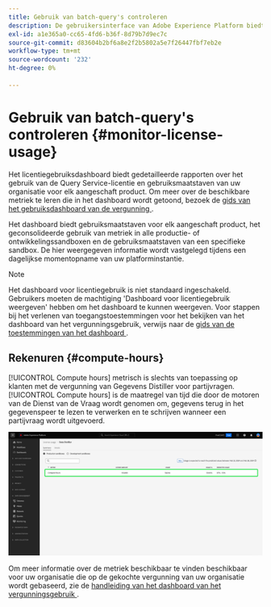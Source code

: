 ```yaml
---
title: Gebruik van batch-query's controleren
description: De gebruikersinterface van Adobe Experience Platform biedt een dashboard waarmee u belangrijke informatie kunt bekijken over het gebruik van de Data Distiller-licentie van uw organisatie.
exl-id: a1e365a0-cc65-4fd6-b36f-8d79b7d9ec7c
source-git-commit: d83604b2bf6a8e2f2b5802a5e7f26447fbf7eb2e
workflow-type: tm+mt
source-wordcount: '232'
ht-degree: 0%

---
```


# Gebruik van batch-query&#39;s controleren {#monitor-license-usage}

Het licentiegebruiksdashboard biedt gedetailleerde rapporten over het gebruik van de Query Service-licentie en gebruiksmaatstaven van uw organisatie voor elk aangeschaft product. Om meer over de beschikbare metriek te leren die in het dashboard wordt getoond, bezoek de [ gids van het gebruiksdashboard van de vergunning ](../../dashboards/guides/license-usage.md#available-metrics).

Het dashboard biedt gebruiksmaatstaven voor elk aangeschaft product, het geconsolideerde gebruik van metriek in alle productie- of ontwikkelingssandboxen en de gebruiksmaatstaven van een specifieke sandbox. De hier weergegeven informatie wordt vastgelegd tijdens een dagelijkse momentopname van uw platforminstantie.

>[!NOTE]
>
>Het dashboard voor licentiegebruik is niet standaard ingeschakeld. Gebruikers moeten de machtiging &#39;Dashboard voor licentiegebruik weergeven&#39; hebben om het dashboard te kunnen weergeven. Voor stappen bij het verlenen van toegangstoestemmingen voor het bekijken van het dashboard van het vergunningsgebruik, verwijs naar de [ gids van de toestemmingen van het dashboard ](../../dashboards/permissions.md).

## Rekenuren {#compute-hours}

[!UICONTROL Compute hours] metrisch is slechts van toepassing op klanten met de vergunning van Gegevens Distiller voor partijvragen. [!UICONTROL Compute hours] is de maatregel van tijd die door de motoren van de Dienst van de Vraag wordt genomen om, gegevens terug in het gegevenspeer te lezen te verwerken en te schrijven wanneer een partijvraag wordt uitgevoerd.

![ het dashboard van het vergunningsgebruik met metrische benadrukt gegevens verwerkt uren.](../images/data-distiller/compute-hours.png)

Om meer informatie over de metriek beschikbaar te vinden beschikbaar voor uw organisatie die op de gekochte vergunning van uw organisatie wordt gebaseerd, zie de [ handleiding van het dashboard van het vergunningsgebruik ](../../dashboards/guides/license-usage.md).
